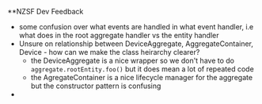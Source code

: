  **NZSF Dev Feedback
 
  * some confusion over what events are handled in what event handler, i.e what does in the root aggregate handler vs the entity handler
  * Unsure on relationship between DeviceAggregate, AggregateContainer, Device - how can we make the class heirarchy clearer?
    * the DeviceAggregate is a nice wrapper so we don't have to do `aggregate.rootEntity.foo()` but it does mean a lot of repeated code
    * the AgregateContainer is a nice lifecycle manager for the aggregate but the constructor pattern is confusing
  * 
